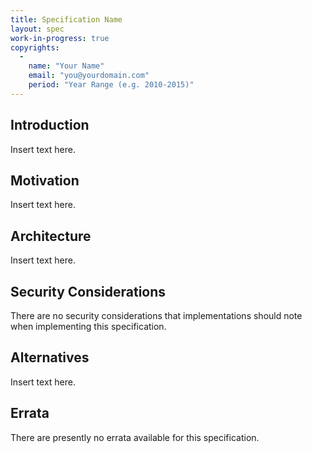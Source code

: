 ```yaml
---
title: Specification Name
layout: spec
work-in-progress: true
copyrights:
  -
    name: "Your Name"
    email: "you@yourdomain.com"
    period: "Year Range (e.g. 2010-2015)"
---
```


<!--
Edit this file and save it to either core/ or extensions/ and file a pull
request against https://github.com/ircv3/ircv3-specifications.
-->

## Introduction

<!--
A quick summary of the feature which this specification describes.
-->

Insert text here.

## Motivation

<!--
The motivations for why this specification needs to exist and what it attempts
to solve.
-->

Insert text here.

## Architecture

<!--
A detailed description of the feature which this specification describes.
It is recommended that you include the following sections as appropriate:

### Capabilities
### Server Messages
### Server Numerics
### Client Messages
### Channel Modes
### User Modes
### RPL_ISUPPORT Tokens
### Examples
-->

Insert text here.

## Security Considerations

<!--
List security considerations that implementations should note when
implementing this specification. If none exist then leave the below
text as-is.
-->

There are no security considerations that implementations should note
when implementing this specification.

## Alternatives

<!--
List the alternatives which were considered and why they have been considered to
not be suitable.
-->

Insert text here.

## Errata

<!--
List any errata for this specification in a bulleted list. If none exist then
leave the below text as-is.
-->

There are presently no errata available for this specification.
